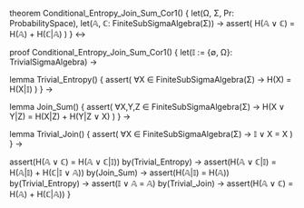 theorem Conditional_Entropy_Join_Sum_Cor1() {
  let(Ω, Σ, Pr: ProbabilitySpace),
  let(𝔸, ℂ: FiniteSubSigmaAlgebra(Σ)) →
  assert(
    H(𝔸 ∨ ℂ) = H(𝔸) + H(ℂ|𝔸)
  )
} ↔

proof Conditional_Entropy_Join_Sum_Cor1() {
  let(𝕀 := {∅, Ω}: TrivialSigmaAlgebra) →
  
  lemma Trivial_Entropy() {
    assert(
      ∀X ∈ FiniteSubSigmaAlgebra(Σ) →
      H(X) = H(X|𝕀)
    )
  } →
  
  lemma Join_Sum() {
    assert(
      ∀X,Y,Z ∈ FiniteSubSigmaAlgebra(Σ) →
      H(X ∨ Y|Z) = H(X|Z) + H(Y|Z ∨ X)
    )
  } →
  
  lemma Trivial_Join() {
    assert(
      ∀X ∈ FiniteSubSigmaAlgebra(Σ) →
      𝕀 ∨ X = X
    )
  } →
  
  assert(H(𝔸 ∨ ℂ) = H(𝔸 ∨ ℂ|𝕀)) by(Trivial_Entropy) →
  assert(H(𝔸 ∨ ℂ|𝕀) = H(𝔸|𝕀) + H(ℂ|𝕀 ∨ 𝔸)) by(Join_Sum) →
  assert(H(𝔸|𝕀) = H(𝔸)) by(Trivial_Entropy) →
  assert(𝕀 ∨ 𝔸 = 𝔸) by(Trivial_Join) →
  assert(H(𝔸 ∨ ℂ) = H(𝔸) + H(ℂ|𝔸))
}